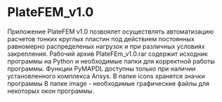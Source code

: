 # PlateFEM_v1.0
Приложение PlateFEM v1.0 позвоялет осуществлять автоматизацию расчетов тонких круглых пластин под действием постоянных равномерно распределеных нагрузок и при различных условиях закрепления.
Рабочий архив PlateFEm_v1.0.rar содержит исходник программы на Python и необходимые папки для корректной работы программы.
Функции PyMAPDL доступны только при наличии установленного комплекса Ansys.
В папке icons хранятся значки программы
В папке image - необходимые графические файлы для некоторых окон программы.

